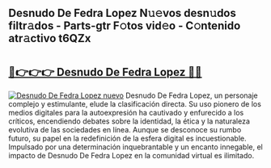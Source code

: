 ## Desnudo De Fedra Lopez N𝚞𝚎vos desn𝚞dos filtr𝚊dos - Parts-gtr F𝚘tos vid𝚎o - C𝚘ntenido atr𝚊ctivo t6QZx

# <h2><a href="http://mbcahob.tromn.icu/?c=Desnudo+De+Fedra+Lopez">🔗👉👉👉 Desnudo De Fedra Lopez 🔗🔗</a></h2>

[![Desnudo De Fedra Lopez nuevo](https://i.imgur.com/pEAQMta.gif)](http://mbcahob.tromn.icu/?c=Desnudo+De+Fedra+Lopez)
Desnudo De Fedra Lopez, un personaje complejo y estimulante, elude la clasificación directa. Su uso pionero de los medios digitales para la autoexpresión ha cautivado y enfurecido a los críticos, encendiendo debates sobre la identidad, la ética y la naturaleza evolutiva de las sociedades en línea. Aunque se desconoce su rumbo futuro, su papel en la redefinición de la esfera digital es incuestionable. Impulsado por una determinación inquebrantable y un encanto innegable, el impacto de Desnudo De Fedra Lopez en la comunidad virtual es ilimitado.
